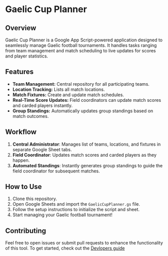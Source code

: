 # Gaelic Cup Planner

## Overview
Gaelic Cup Planner is a Google App Script-powered application designed
to seamlessly manage Gaelic football tournaments. It handles tasks
ranging from team management and match scheduling to live updates for
scores and player statistics.

## Features
- **Team Management:** Central repository for all participating teams.
- **Location Tracking:** Lists all match locations.
- **Match Fixtures:** Create and update match schedules.
- **Real-Time Score Updates:** Field coordinators can update match scores and carded players instantly.
- **Group Standings:** Automatically updates group standings based on match outcomes.

## Workflow
1. **Central Administrator**: Manages list of teams, locations, and fixtures in separate Google Sheet tabs.
2. **Field Coordinator**: Updates match scores and carded players as they happen.
3. **Automated Standings**: Instantly generates group standings to guide the field coordinator for subsequent matches.

## How to Use
1. Clone this repository.
2. Open Google Sheets and import the `GaelicCupPlanner.gs` file.
3. Follow the setup instructions to initialize the script and sheet.
4. Start managing your Gaelic football tournament!

## Contributing
Feel free to open issues or submit pull requests to enhance the
functionality of this tool. To get started, check out the [Devlopers
guide](./docs/developers-guid.md)

